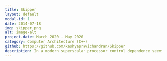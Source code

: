 ```yaml
---
title: Skipper
layout: default
modal-id: 1
date: 2014-07-18
img: skipper.png
alt: image-alt
project-date: March 2020 - May 2020
category: Computer Architecture (C++)
github: https://github.com/kashyapravichandran/Skipper
description: In a modern superscalar processor control dependence seems to be the biggest bottleneck for any type of increase in IPC as it limits the number of useful instructions that are fetched and executed. This architecture tries to explore the domain of control independent region execution and hopes to reduce the number of useless instructions that are fetched by the processor. The skipper architecture skips over the control dependent region, saves its progress, and goes ahead to execute data-independent control independent instructions till the branch resolves, and once it is resolved the processor switches context to the skipped region to execute instructions from that skipped region.
---
```

